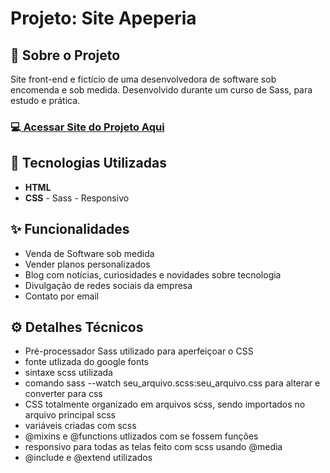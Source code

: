 <h1>Projeto: Site Apeperia</h1>

<h2>📌 Sobre o Projeto</h2>
<p>Site front-end e fictício de uma desenvolvedora de software sob encomenda e sob medida. Desenvolvido durante um curso de Sass, para estudo e prática.</p>

<h3>💻<a href="https://deangelleses.github.io/site_apeperia_ficticio-HTML-CSS-Sass/" target="_blank"> Acessar Site do Projeto Aqui</a></h3>

<h2>🚀 Tecnologias Utilizadas</h2>
<ul>
  <li><b>HTML</b></li>
  <li><b>CSS</b> - Sass - Responsivo</li>
</ul>

<h2>✨ Funcionalidades</h2>
<ul>
  <li>Venda de Software sob medida</li>
  <li>Vender planos personalizados</li>
  <li>Blog com notícias, curiosidades e novidades sobre tecnologia</li>
  <li>Divulgação de redes sociais da empresa</li>
  <li>Contato por email</li>
</ul>

<h2>⚙️ Detalhes Técnicos</h2>
<ul>
  <li>Pré-processador Sass utilizado para aperfeiçoar o CSS</li>
  <li>fonte utlizada do google fonts</li>
  <li>sintaxe scss utilizada</li>
  <li>comando sass --watch seu_arquivo.scss:seu_arquivo.css para alterar e converter para css</li>
  <li>CSS totalmente organizado em arquivos scss, sendo importados no arquivo principal scss</li>
  <li>variáveis criadas com scss</li>
  <li>@mixins e @functions utlizados com se fossem funções</li>
  <li>responsivo para todas as telas feito com scss usando @media</li>
  <li>@include e @extend utilizados</li>
</ul>
